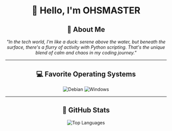 <div align="center">
    <h1>👋 Hello, I'm OHSMASTER</h1>
</div>

<div align="center">
    <h2>🦆 About Me</h2>
    <p>
        <i>"In the tech world, I'm like a duck: serene above the water, but beneath the surface, there's a flurry of activity with Python scripting. That's the unique blend of calm and chaos in my coding journey."</i>
    </p>
</div>

<hr>

<div align="center">
    <h2>💻 Favorite Operating Systems</h2>
    <p>
        <img src="https://img.shields.io/badge/Debian-D70A53?style=for-the-badge&logo=debian&logoColor=white" alt="Debian"/>
        <img src="https://img.shields.io/badge/Windows-0078D6?style=for-the-badge&logo=windows&logoColor=white" alt="Windows"/>
    </p>
</div>

<hr>

<div align="center">
    <h2>🚀 GitHub Stats</h2>
    <p>
        <img src="https://github-readme-stats.vercel.app/api/top-langs/?username=ohsmaster&layout=compact&theme=dark" alt="Top Languages"/>
    </p>
</div>
